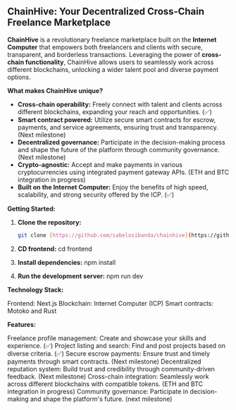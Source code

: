 ## ChainHive: Your Decentralized Cross-Chain Freelance Marketplace

**ChainHive** is a revolutionary freelance marketplace built on the **Internet Computer** that empowers both freelancers and clients with secure, transparent, and borderless transactions. Leveraging the power of **cross-chain functionality**, ChainHive allows users to seamlessly work across different blockchains, unlocking a wider talent pool and diverse payment options.

**What makes ChainHive unique?**

* **Cross-chain operability:** Freely connect with talent and clients across different blockchains, expanding your reach and opportunities. (✅)
* **Smart contract powered:** Utilize secure smart contracts for escrow, payments, and service agreements, ensuring trust and transparency. (Next milestone)
* **Decentralized governance:** Participate in the decision-making process and shape the future of the platform through community governance. (Next milestone)
* **Crypto-agnostic:** Accept and make payments in various cryptocurrencies using integrated payment gateway APIs. (ETH and BTC integration in progress)
* **Built on the Internet Computer:** Enjoy the benefits of high speed, scalability, and strong security offered by the ICP. (✅)

**Getting Started:**

1. **Clone the repository:**
   ```bash
   git clone [https://github.com/sabelosibanda/chainhive](https://github.com/sabelosibanda/chainhive)

2. **CD frontend:**
   cd frontend

3. **Install dependencies:**
   npm install

4. **Run the development server:**
   npm run dev


**Technology Stack:**

Frontend: Next.js
Blockchain: Internet Computer (ICP)
Smart contracts: Motoko and Rust

**Features:**

Freelance profile management: Create and showcase your skills and experience. (✅)
Project listing and search: Find and post projects based on diverse criteria. (✅)
Secure escrow payments: Ensure trust and timely payments through smart contracts. (Next milestone)
Decentralized reputation system: Build trust and credibility through community-driven feedback. (Next milestone)
Cross-chain integration: Seamlessly work across different blockchains with compatible tokens. (ETH and BTC integration in progress)
Community governance: Participate in decision-making and shape the platform's future. (next milestone)
